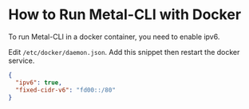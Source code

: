 # How to Run Metal-CLI with Docker

To run Metal-CLI in a docker container, you need to enable ipv6.

Edit `/etc/docker/daemon.json`. Add this snippet then restart the docker service.

```json
{
  "ipv6": true,
  "fixed-cidr-v6": "fd00::/80"
}
```

